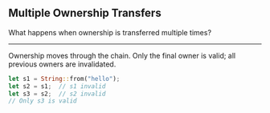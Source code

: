 ## Multiple Ownership Transfers

What happens when ownership is transferred multiple times?

---

Ownership moves through the chain. Only the final owner is valid; all previous owners are invalidated.

```rust
let s1 = String::from("hello");
let s2 = s1;  // s1 invalid
let s3 = s2;  // s2 invalid
// Only s3 is valid
```

